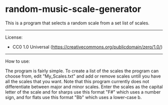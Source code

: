 random-music-scale-generator
============================

This is a program that selects a random scale from a set list of scales.

--------------
License:
- CC0 1.0 Universal (https://creativecommons.org/publicdomain/zero/1.0/)

--------------
How to use:

The program is fairly simple. To create a list of the scales the program can choose from, edit "My_Scales.txt" and add or remove scales untill you have all the scales that you want. Note that this program currently does not differentiate between major and minor scales. Enter the scales as the capital letter of the scale and for sharps use this format "F#" which uses a number sign, and for flats use this format "Bb" which uses a lower-case b.
